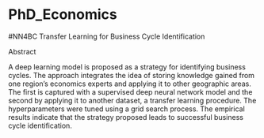 # PhD_Economics


#NN4BC
Transfer Learning for Business Cycle Identification

Abstract

A deep learning model is proposed as a strategy for identifying business cycles. The approach integrates the idea of storing knowledge gained from one region’s economics experts and applying it to other geographic areas. The first is captured with a supervised deep neural network model and the second by applying it to another dataset, a transfer learning procedure. The hyperparameters were tuned using a grid search process. The empirical results indicate that the strategy proposed leads to successful business cycle identification.
